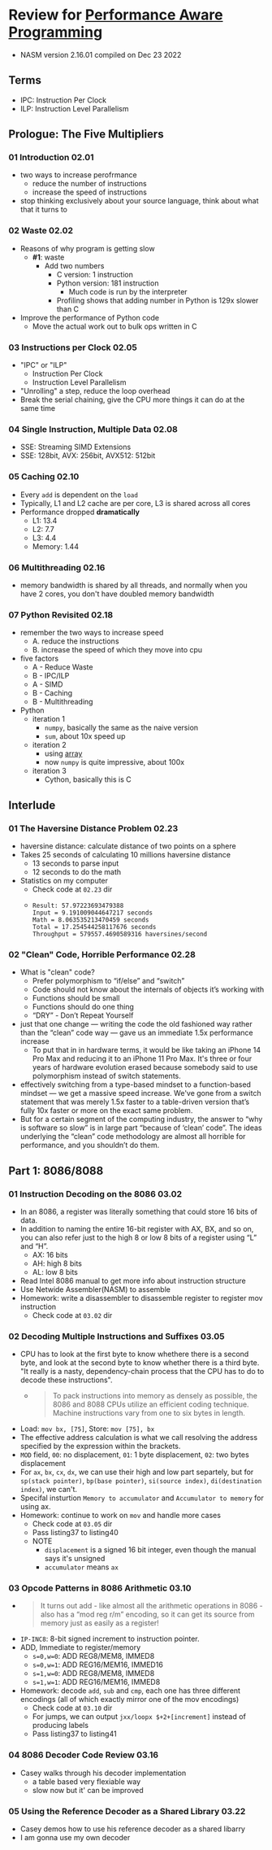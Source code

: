 # Review for [Performance Aware Programming](https://www.computerenhance.com/p/table-of-contents)

- NASM version 2.16.01 compiled on Dec 23 2022

## Terms

- IPC: Instruction Per Clock
- ILP: Instruction Level Parallelism

## Prologue: The Five Multipliers

### 01 Introduction 02.01

- two ways to increase perofrmance
  - reduce the number of instructions
  - increase the speed of instructions
- stop thinking exclusively about your source language, think about what that it turns to

### 02 Waste 02.02

- Reasons of why program is getting slow
  - **#1**: waste
    - Add two numbers
      - C version: 1 instruction
      - Python version: 181 instruction
        - Much code is run by the interpreter
      - Profiling shows that adding number in Python is 129x slower than C
- Improve the performance of Python code
  - Move the actual work out to bulk ops written in C

### 03 Instructions per Clock 02.05

- "IPC" or "ILP"
  - Instruction Per Clock
  - Instruction Level Parallelism
- "Unrolling" a step, reduce the loop overhead
- Break the serial chaining, give the CPU more things it can do at the same time

### 04 Single Instruction, Multiple Data 02.08

- SSE: Streaming SIMD Extensions
- SSE: 128bit, AVX: 256bit, AVX512: 512bit

### 05 Caching 02.10

- Every `add` is dependent on the `load`
- Typically, L1 and L2 cache are per core, L3 is shared across all cores
- Performance dropped **dramatically**
  - L1: 13.4
  - L2: 7.7
  - L3: 4.4
  - Memory: 1.44

### 06 Multithreading 02.16

- memory bandwidth is shared by all threads, and normally when you have 2 cores, you don't have doubled memory bandwidth

### 07 Python Revisited 02.18

- remember the two ways to increase speed
  - A. reduce the instructions
  - B. increase the speed of which they move into cpu
- five factors
  - A - Reduce Waste
  - B - IPC/ILP
  - A - SIMD
  - B - Caching
  - B - Multithreading
- Python
  - iteration 1
    - `numpy`, basically the same as the naive version
    - `sum`, about 10x speed up
  - iteration 2
    - using [array](https://docs.python.org/3/library/array.html)
    - now `numpy` is quite impressive, about 100x
  - iteration 3
    - Cython, basically this is C

## Interlude

### 01 The Haversine Distance Problem 02.23

- haversine distance: calculate distance of two points on a sphere
- Takes 25 seconds of calculating 10 millions haversine distance
  - 13 seconds to parse input
  - 12 seconds to do the math
- Statistics on my computer
  - Check code at `02.23` dir
  - ```
    Result: 57.97223693479388
    Input = 9.191009044647217 seconds
    Math = 8.063535213470459 seconds
    Total = 17.254544258117676 seconds
    Throughput = 579557.4690589316 haversines/second
    ```

### 02 "Clean" Code, Horrible Performance 02.28

- What is "clean" code?
  - Prefer polymorphism to “if/else” and “switch”
  - Code should not know about the internals of objects it’s working with
  - Functions should be small
  - Functions should do one thing
  - “DRY” - Don’t Repeat Yourself
- just that one change — writing the code the old fashioned way rather than the “clean” code way — gave us an immediate 1.5x performance increase
  - To put that in in hardware terms, it would be like taking an iPhone 14 Pro Max and reducing it to an iPhone 11 Pro Max. It's three or four years of hardware evolution erased because somebody said to use polymorphism instead of switch statements.
- effectively switching from a type-based mindset to a function-based mindset — we get a massive speed increase. We've gone from a switch statement that was merely 1.5x faster to a table-driven version that’s fully 10x faster or more on the exact same problem.
- But for a certain segment of the computing industry, the answer to “why is software so slow” is in large part “because of ‘clean’ code”. The ideas underlying the “clean” code methodology are almost all horrible for performance, and you shouldn’t do them.

## Part 1: 8086/8088

### 01 Instruction Decoding on the 8086 03.02

- In an 8086, a register was literally something that could store 16 bits of data.
- In addition to naming the entire 16-bit register with AX, BX, and so on, you can also refer just to the high 8 or low 8 bits of a register using “L” and “H”.
  - AX: 16 bits
  - AH: high 8 bits
  - AL: low 8 bits
- Read Intel 8086 manual to get more info about instruction structure
- Use Netwide Assembler(NASM) to assemble
- Homework: write a disassembler to disassemble register to register mov instruction
  - Check code at `03.02` dir

### 02 Decoding Multiple Instructions and Suffixes 03.05

- CPU has to look at the first byte to know whethere there is a second byte, and look at the second byte to know whether there is a third byte. "It really is a nasty, dependency-chain process that the CPU has to do to decode these instructions".
  - > To pack instructions into memory as densely as possible, the 8086 and 8088 CPUs utilize an efficient coding technique. Machine instructions vary from one to six bytes in length.
- Load: `mov bx, [75]`, Store: `mov [75], bx`
- The effective address calculation is what we call resolving the address specified by the expression within the brackets.
- `MOD` field, `00`: no displacement, `01`: 1 byte displacement, `02`: two bytes displacement
- For `ax`, `bx`, `cx`, `dx`, we can use their high and low part separtely, but for `sp(stack pointer)`, `bp(base pointer)`, `si(source index)`, `di(destination index)`, we can't.
- Specifal insturtion `Memory to accumulator` and `Accumulator to memory` for using ax.
- Homework: continue to work on `mov` and handle more cases
  - Check code at `03.05` dir
  - Pass listing37 to listing40
  - NOTE
    - `displacement` is a signed 16 bit integer, even though the manual says it's unsigned
    - `accumulator` means `ax`

### 03 Opcode Patterns in 8086 Arithmetic 03.10

- > It turns out add - like almost all the arithmetic operations in 8086 - also has a “mod reg r/m” encoding, so it can get its source from memory just as easily as a register!
- `IP-INC8`: 8-bit signed increment to instruction pointer.
- ADD, Immediate to register/memory
  - `s=0,w=0`: ADD REG8/MEM8, IMMED8
  - `s=0,w=1`: ADD REG16/MEM16, IMMED16
  - `s=1,w=0`: ADD REG8/MEM8, IMMED8
  - `s=1,w=1`: ADD REG16/MEM16, IMMED8
- Homework: decode `add`, `sub` and `cmp`, each one has three different encodings (all of which exactly mirror one of the mov encodings)
  - Check code at `03.10` dir
  - For jumps, we can output `jxx/loopx $+2+[increment]` instead of producing labels
  - Pass listing37 to listing41

### 04 8086 Decoder Code Review 03.16

- Casey walks through his decoder implementation
  - a table based very flexiable way
  - slow now but it' can be improved

### 05 Using the Reference Decoder as a Shared Library 03.22

- Casey demos how to use his reference decoder as a shared libarry
- I am gonna use my own decoder
